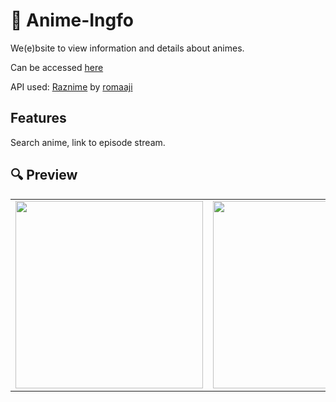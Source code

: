 # 🎌 Anime-Ingfo

We(e)bsite to view information and details about animes.

Can be accessed [here](https://anime-ingfo.vercel.app)

API used: [Raznime](https://raznime.herokuapp.com) by [romaaji](https://github.com/romaaji)

## Features

Search anime, link to episode stream.

## 🔍 Preview

<table>
<tr>
    <td>
      <img src="https://user-images.githubusercontent.com/87590846/181703249-1971257b-8c17-4dae-8baf-c7abbc981083.png" width="300" />
    </td>
    <td>
      <img src="https://user-images.githubusercontent.com/87590846/181702925-bd5df401-73d9-457d-b5bf-b8f23a6987a9.png" width="300" />
    </td>
    <td>
      <img src="https://user-images.githubusercontent.com/87590846/181704909-fe7dba61-02cd-499a-a4ef-a0252b04457f.png" width="300" />
    </td>
</tr>
</table>

<!-- 
![image](https://user-images.githubusercontent.com/87590846/181703249-1971257b-8c17-4dae-8baf-c7abbc981083.png)
![image](https://user-images.githubusercontent.com/87590846/181702925-bd5df401-73d9-457d-b5bf-b8f23a6987a9.png) 
![image](https://user-images.githubusercontent.com/87590846/181704909-fe7dba61-02cd-499a-a4ef-a0252b04457f.png)

-->

